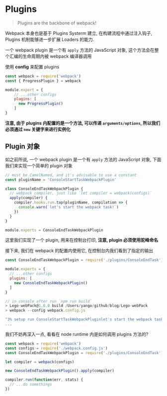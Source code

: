 # Plugins

> Plugins are the backbone of webpack!

Webpack 本身也是基于 Plugins Systerm 建立, 在构建流程中通过注入钩子, Plugins 机制能够进一步扩展 Loaders 的能力.

一个 webpack plugin 是一个有 `apply` 方法的 JavaScript 对象, 这个方法会在整个汇编的生命周期内被 webpack 编译器调用

使用 **config** 来配置 plugins

```javascript
const webpack = require('webpack')
const { ProgressPlugin } = webpack

module.export = {
    // ...other configs
    plugins: [
      new ProgressPlugin()
    ]
}
```

**注意, 由于 plugins 内配置的是一个方法, 可以传递 `arguments/options`, 所以我们必须通过 `new` 关键字来进行实例化**



## Plugin 对象

如之前所说, 一个 webpack plugin 是一个有 `apply` 方法的 JavaScript 对象, 下面我们来实现一个简单的 plugin 对象

```javascript
// must be CamelNamed, and it's advisable to use a constant
const pluginName = 'ConsoleStartTaskWebpackPlugin'

class ConsoleEndTaskWebpackPlugin {
  // webpack compiler, just like `let compiler = webpack(configs)`
  apply(compiler) {
    compiler.hooks.run.tap(pluginName, compilation => {
      console.warn(`let's start the webpack task!`)
    })
  }
}

module.exports = ConsoleEndTaskWebpackPlugin
```

这里我们实现了一个 plugin, 用来在控制台打印, **注意, plugin 必须使用驼峰命名**

接下来, 我们在 webpack 的配置内使用它, 在控制台内我们看到了指定的输出

```javascript
const ConsoleEndTaskWebpackPlugin = require('./plugins/ConsoleEndTask')

module.exports = {
  // ...other configs
  plugins: [
    new ConsoleEndTaskWebpackPlugin()
  ]
}

// in console after run `npm run build`
> Lego-webPack@1.0.0 build /Users/yango/github/blog/Lego-webPack
> webpack --config webpack.config.js

"3% setup run ConsoleStartTaskWebpackPluginlet's start the webpack task!"
...
```

我们不妨再深入一点, 看看在 node runtime 内是如何调用 plugins 方法的?

```javascript
const webpack = require('webpack')
const configs = require('./webpack.config.js')
const ConsoleEndTaskWebpackPlugin = require('./plugins/ConsoleEndTask')

let compiler = webpack(configs)

new ConsoleEndTaskWebpackPlugin().apply(compiler)

compiler.run(function(err, stats) {
  // ...do somethings
})
```

